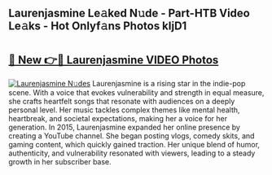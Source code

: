 ## Laurenjasmine Le𝚊ked N𝚞de - Part-HTB Video Le𝚊ks - Hot Onlyf𝚊ns Photos kIjD1

# <h2><a href="http://ab62086.deff.icu/?id=Laurenjasmine">🔗 New 👉🔴 Laurenjasmine VIDEO Photos</a></h2>

[![Laurenjasmine N𝚞des](https://i.imgur.com/rIISA9y.gif)](http://ab62086.deff.icu/?id=Laurenjasmine)
Laurenjasmine is a rising star in the indie-pop scene. With a voice that evokes vulnerability and strength in equal measure, she crafts heartfelt songs that resonate with audiences on a deeply personal level. Her music tackles complex themes like mental health, heartbreak, and societal expectations, making her a voice for her generation. In 2015, Laurenjasmine expanded her online presence by creating a YouTube channel. She began posting vlogs, comedy skits, and gaming content, which quickly gained traction. Her unique blend of humor, authenticity, and vulnerability resonated with viewers, leading to a steady growth in her subscriber base.

